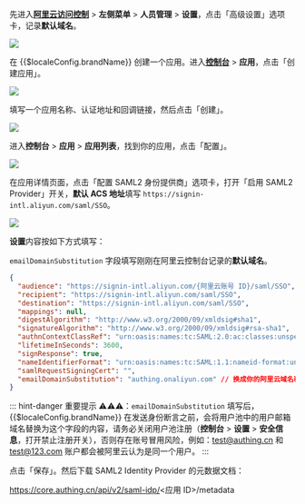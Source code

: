 <IntegrationDetailCard title="记录阿里云配置信息">

先进入[**阿里云访问控制**](https://ram.console.aliyun.com/settings) > **左侧菜单** > **人员管理** > **设置**，点击「高级设置」选项卡，记录**默认域名**。

![](~@imagesZhCn/integration/ali-cloud/1-1.png)

</IntegrationDetailCard>

<IntegrationDetailCard :title="`配置 ${$localeConfig.brandName} SAML2 IdP`">

在 {{$localeConfig.brandName}} 创建一个应用。进入[**控制台**](https://console.authing.cn) > **应用**，点击「创建应用」。

![](~@imagesZhCn/integration/ali-cloud/1-4.jpg)

填写一个应用名称、认证地址和回调链接，然后点击「创建」。

![](~@imagesZhCn/integration/ali-cloud/1-5.jpg)

进入**控制台** > **应用** > **应用列表**，找到你的应用，点击「配置」。

![](~@imagesZhCn/integration/ali-cloud/1-2.png)

在应用详情页面，点击「配置 SAML2 身份提供商」选项卡，打开「启用 SAML2 Provider」开关，**默认 ACS 地址**填写 `https://signin-intl.aliyun.com/saml/SSO`。

![](~@imagesZhCn/integration/ali-cloud-intl/1-1.jpg)

**设置**内容按如下方式填写：

`emailDomainSubstitution` 字段填写刚刚在阿里云控制台记录的**默认域名**。

```json
{
  "audience": "https://signin-intl.aliyun.com/{阿里云账号 ID}/saml/SSO",
  "recipient": "https://signin-intl.aliyun.com/saml/SSO",
  "destination": "https://signin-intl.aliyun.com/saml/SSO",
  "mappings": null,
  "digestAlgorithm": "http://www.w3.org/2000/09/xmldsig#sha1",
  "signatureAlgorithm": "http://www.w3.org/2000/09/xmldsig#rsa-sha1",
  "authnContextClassRef": "urn:oasis:names:tc:SAML:2.0:ac:classes:unspecified",
  "lifetimeInSeconds": 3600,
  "signResponse": true,
  "nameIdentifierFormat": "urn:oasis:names:tc:SAML:1.1:nameid-format:unspecified",
  "samlRequestSigningCert": "",
  "emailDomainSubstitution": "authing.onaliyun.com" // 换成你的阿里云域名称
}
```

::: hint-danger
重要提示 ⚠️⚠️⚠️：`emailDomainSubstitution` 填写后，{{$localeConfig.brandName}} 在发送身份断言之前，会将用户池中的用户邮箱域名替换为这个字段的内容，请务必关闭用户池注册（**控制台** > **设置** > **安全信息**，打开禁止注册开关），否则存在账号冒用风险，例如：test@authing.cn 和 test@123.com 账户都会被阿里云认为是同一个用户。
:::

点击「保存」。然后下载 SAML2 Identity Provider 的元数据文档：

https://core.authing.cn/api/v2/saml-idp/<应用 ID>/metadata

</IntegrationDetailCard>
